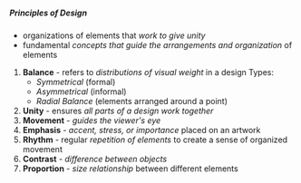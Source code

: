 ##### Principles of Design 
- organizations of elements that *work to give unity*
- fundamental *concepts that guide the arrangements and organization* of elements

1. **Balance** - refers to *distributions of visual weight* in a design
	Types:
	- *Symmetrical* (formal)
	- *Asymmetrical* (informal)
	- *Radial Balance* (elements arranged around a point)
2. **Unity**  - ensures *all parts of a design work together*
3. **Movement** - *guides the viewer's eye*
4. **Emphasis** - *accent, stress, or importance* placed on an artwork
5. **Rhythm** - regular *repetition of elements* to create a sense of organized movement
6. **Contrast** - *difference between objects*
7. **Proportion** - *size relationship* between different elements